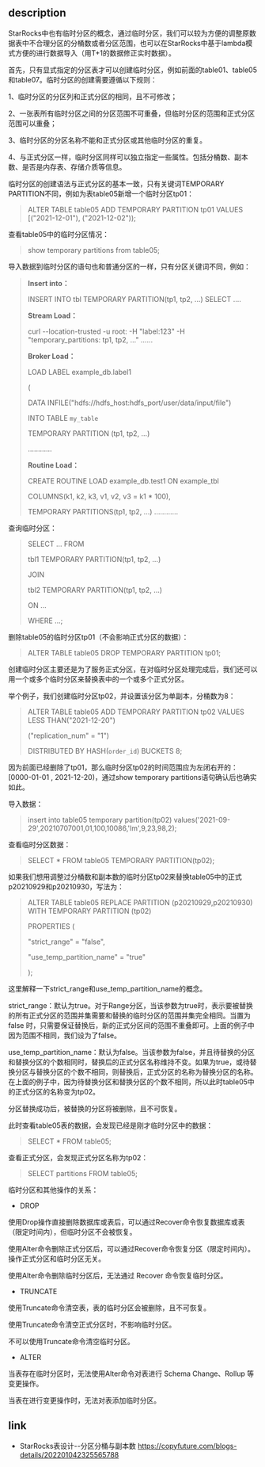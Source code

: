 ## description

StarRocks中也有临时分区的概念，通过临时分区，我们可以较为方便的调整原数据表中不合理分区的分桶数或者分区范围，也可以在StarRocks中基于lambda模式方便的进行数据导入（用T+1的数据修正实时数据）。

首先，只有显式指定的分区表才可以创建临时分区，例如前面的table01、table05和table07。临时分区的创建需要遵循以下规则：

1、临时分区的分区列和正式分区的相同，且不可修改；

2、一张表所有临时分区之间的分区范围不可重叠，但临时分区的范围和正式分区范围可以重叠；

3、临时分区的分区名称不能和正式分区或其他临时分区的重复。

4、与正式分区一样，临时分区同样可以独立指定一些属性。包括分桶数、副本数、是否是内存表、存储介质等信息。

临时分区的创建语法与正式分区的基本一致，只有关键词TEMPORARY PARTITION不同，例如为表table05新增一个临时分区tp01：

> ALTER TABLE table05 ADD TEMPORARY PARTITION tp01 VALUES [("2021-12-01"), ("2021-12-02"));

查看table05中的临时分区情况：

> show temporary partitions from table05;

导入数据到临时分区的语句也和普通分区的一样，只有分区关键词不同，例如：

> **Insert into：**
>
> INSERT INTO tbl TEMPORARY PARTITION(tp1, tp2, ...) SELECT ....
>
> **Stream Load：**
>
> curl --location-trusted -u root: -H "label:123" -H "temporary_partitions: tp1, tp2, ..." ……
>
> **Broker Load：**
>
> LOAD LABEL example_db.label1
>
> (
>
> DATA INFILE("hdfs://hdfs_host:hdfs_port/user/data/input/file")
>
> INTO TABLE `my_table`
>
> TEMPORARY PARTITION (tp1, tp2, ...)
>
> …………
>
> **Routine Load：**
>
> CREATE ROUTINE LOAD example_db.test1 ON example_tbl
>
> COLUMNS(k1, k2, k3, v1, v2, v3 = k1 * 100),
>
> TEMPORARY PARTITIONS(tp1, tp2, ...)
> …………

查询临时分区：

> SELECT ... FROM
>
> tbl1 TEMPORARY PARTITION(tp1, tp2, ...)
>
> JOIN
>
> tbl2 TEMPORARY PARTITION(tp1, tp2, ...)
>
> ON ...
>
> WHERE ...;

删除table05的临时分区tp01（不会影响正式分区的数据）：

> ALTER TABLE table05 DROP TEMPORARY PARTITION tp01;

创建临时分区主要还是为了服务正式分区，在对临时分区处理完成后，我们还可以用一个或多个临时分区来替换表中的一个或多个正式分区。

举个例子，我们创建临时分区tp02，并设置该分区为单副本，分桶数为8：

> ALTER TABLE table05 ADD TEMPORARY PARTITION tp02 VALUES LESS THAN("2021-12-20")
>
> ("replication_num" = "1")
>
> DISTRIBUTED BY HASH(`order_id`) BUCKETS 8;

因为前面已经删除了tp01，那么临时分区tp02的时间范围应为左闭右开的：[0000-01-01 , 2021-12-20)，通过show temporary partitions语句确认后也确实如此。

导入数据：

> insert into table05 temporary partition(tp02) values('2021-09-29',20210707001,01,100,10086,'lm',9,23,98,2);

查看临时分区数据：

> SELECT * FROM table05 TEMPORARY PARTITION(tp02);

如果我们想用调整过分桶数和副本数的临时分区tp02来替换table05中的正式p20210929和p20210930，写法为：

> ALTER TABLE table05 REPLACE PARTITION (p20210929,p20210930) WITH TEMPORARY PARTITION (tp02)
>
> PROPERTIES (
>
>   "strict_range" = "false",
>
>   "use_temp_partition_name" = "true"
>
> );

这里解释一下strict_range和use_temp_partition_name的概念。

strict_range：默认为true。对于Range分区，当该参数为true时，表示要被替换的所有正式分区的范围并集需要和替换的临时分区的范围并集完全相同。当置为 false 时，只需要保证替换后，新的正式分区间的范围不重叠即可。上面的例子中因为范围不相同，我们设为了false。

use_temp_partition_name：默认为false。当该参数为false，并且待替换的分区和替换分区的个数相同时，替换后的正式分区名称维持不变。如果为true，或待替换分区与替换分区的个数不相同，则替换后，正式分区的名称为替换分区的名称。在上面的例子中，因为待替换分区和替换分区的个数不相同，所以此时table05中的正式分区的名称变为tp02。

分区替换成功后，被替换的分区将被删除，且不可恢复。

此时查看table05表的数据，会发现已经是刚才临时分区中的数据：

> SELECT * FROM table05;

查看正式分区，会发现正式分区名称为tp02：

> SELECT partitions FROM table05;

临时分区和其他操作的关系：

- DROP

使用Drop操作直接删除数据库或表后，可以通过Recover命令恢复数据库或表（限定时间内），但临时分区不会被恢复。

使用Alter命令删除正式分区后，可以通过Recover命令恢复分区（限定时间内）。操作正式分区和临时分区无关。

使用Alter命令删除临时分区后，无法通过 Recover 命令恢复临时分区。

- TRUNCATE

使用Truncate命令清空表，表的临时分区会被删除，且不可恢复。

使用Truncate命令清空正式分区时，不影响临时分区。

不可以使用Truncate命令清空临时分区。

- ALTER

当表存在临时分区时，无法使用Alter命令对表进行 Schema Change、Rollup 等变更操作。

当表在进行变更操作时，无法对表添加临时分区。



## link

- StarRocks表设计--分区分桶与副本数 https://copyfuture.com/blogs-details/202201042325565788
